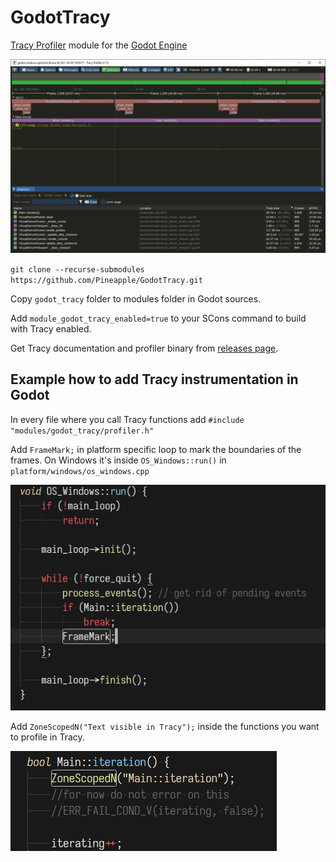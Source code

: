 # GodotTracy
[Tracy Profiler](https://github.com/wolfpld/tracy) module for the [Godot Engine](https://github.com/godotengine/godot)

![](godot_tracy_screenshot.png)

`git clone --recurse-submodules https://github.com/Pineapple/GodotTracy.git`

Copy `godot_tracy` folder to modules folder in Godot sources.

Add `module_godot_tracy_enabled=true` to your SCons command to build with Tracy enabled.

Get Tracy documentation and profiler binary from [releases page](https://github.com/wolfpld/tracy/releases/).

## Example how to add Tracy instrumentation in Godot

In every file where you call Tracy functions add `#include "modules/godot_tracy/profiler.h"`

Add `FrameMark;` in platform specific loop to mark the boundaries of the frames. On Windows it's inside `OS_Windows::run()` in `platform/windows/os_windows.cpp`

![](godot_os_windows.png)

Add `ZoneScopedN("Text visible in Tracy");` inside the functions you want to profile in Tracy.

![](godot_main.png)